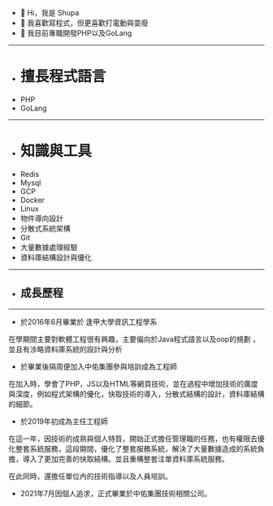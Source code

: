 - 👋 Hi，我是 Shupa
- 👀 我喜歡寫程式，但更喜歡打電動與耍廢
- 🌱 我目前專職開發PHP以及GoLang

****
<!---
shupa0325/shupa0325 is a ✨ special ✨ repository because its `README.md` (this file) appears on your GitHub profile.
You can click the Preview link to take a look at your changes.
--->
- # 擅長程式語言
- PHP
- GoLang

****

* # 知識與工具

- Redis
- Mysql
- GCP
- Docker
- Linux
- 物件導向設計
- 分散式系統架構
- Git
- 大量數據處理經驗
- 資料庫結構設計與優化

****
- ## 成長歷程

****
- 於2016年6月畢業於 逢甲大學資訊工程學系

 在學期間主要對軟體工程很有興趣，主要偏向於Java程式語言以及oop的規劃
，並且有涉略資料庫系統的設計與分析

- 於畢業後隔周便加入中佑集團參與培訓成為工程師

在加入時，學會了PHP，JS以及HTML等網頁技術，並在過程中增加技術的廣度與深度，例如程式架構的優化，快取技術的導入，分散式結構的設計，資料庫結構的細節。 

- 於2019年初成為主任工程師

在這一年，因技術的成熟與個人特質，開始正式擔任管理職的任務，也有權限去優化整套系統服務，這段期間，優化了整套服務系統，解決了大量數據造成的系統負擔，導入了更加完善的快取結構。並且重構整套注單資料庫系統服務。

在此同時，還擔任單位內的技術指導以及人員培訓。

- 2021年7月因個人追求，正式畢業於中佑集團技術相關公司。